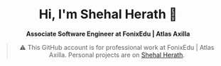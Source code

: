<div align="center">

# Hi, I'm Shehal Herath 👋  
**Associate Software Engineer at FonixEdu | Atlas Axilla**  

> ⚠️ This GitHub account is for professional work at FonixEdu | Atlas Axilla. Personal projects are on [Shehal Herath](https://github.com/YuKiFdo).

</div>
